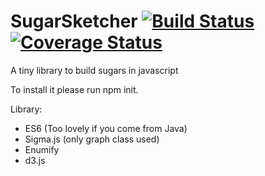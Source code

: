 # SugarSketcher [![Build Status](https://travis-ci.org/alodavide/sugarBuilder.svg?branch=master)](https://travis-ci.org/alodavide/sugarBuilder) [![Coverage Status](https://coveralls.io/repos/github/alodavide/sugarBuilder/badge.svg?branch=master)](https://coveralls.io/github/alodavide/sugarBuilder?branch=master)
A tiny library to build sugars in javascript

To install it please run npm init.

Library:
 - ES6 (Too lovely if you come from Java)
 - Sigma.js (only graph class used)
 - Enumify
 - d3.js

